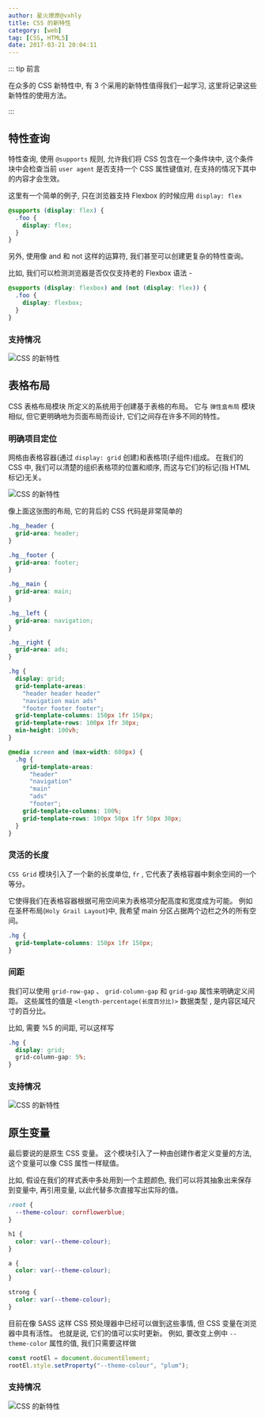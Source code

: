```yaml
---
author: 星火燎原@vxhly
title: CSS 的新特性
category: [web]
tag: [CSS, HTML5]
date: 2017-03-21 20:04:11
---
```


::: tip 前言

在众多的 CSS 新特性中, 有 3 个采用的新特性值得我们一起学习, 这里将记录这些新特性的使用方法。

:::

<!-- more -->

## 特性查询

特性查询, 使用 `@supports` 规则, 允许我们将 CSS 包含在一个条件块中, 这个条件块中会检查当前 `user agent` 是否支持一个 CSS 属性键值对, 在支持的情况下其中的内容才会生效。

这里有一个简单的例子, 只在浏览器支持 Flexbox 的时候应用 `display: flex`

```css
@supports (display: flex) {
  .foo {
    display: flex;
  }
}
```

另外, 使用像 and 和 not 这样的运算符, 我们甚至可以创建更复杂的特性查询。

比如, 我们可以检测浏览器是否仅仅支持老的 Flexbox 语法 -

```css
@supports (display: flexbox) and (not (display: flex)) {
  .foo {
    display: flexbox;
  }
}
```

### 支持情况

![CSS 的新特性](/assets/css-new-features-1.png)

## 表格布局

CSS 表格布局模块 所定义的系统用于创建基于表格的布局。 它与 `弹性盒布局` 模块相似, 但它更明确地为页面布局而设计, 它们之间存在许多不同的特性。

### 明确项目定位

网格由表格容器(通过 `display: grid` 创建)和表格项(子组件)组成。 在我们的 CSS 中, 我们可以清楚的组织表格项的位置和顺序, 而这与它们的标记(指 HTML 标记)无关。<br>

![CSS 的新特性](/assets/css-new-features-2.gif)

像上面这张图的布局, 它的背后的 CSS 代码是非常简单的

```css
.hg__header {
  grid-area: header;
}

.hg__footer {
  grid-area: footer;
}

.hg__main {
  grid-area: main;
}

.hg__left {
  grid-area: navigation;
}

.hg__right {
  grid-area: ads;
}

.hg {
  display: grid;
  grid-template-areas:
    "header header header"
    "navigation main ads"
    "footer footer footer";
  grid-template-columns: 150px 1fr 150px;
  grid-template-rows: 100px 1fr 30px;
  min-height: 100vh;
}

@media screen and (max-width: 600px) {
  .hg {
    grid-template-areas:
      "header"
      "navigation"
      "main"
      "ads"
      "footer";
    grid-template-columns: 100%;
    grid-template-rows: 100px 50px 1fr 50px 30px;
  }
}
```

### 灵活的长度

`CSS Grid` 模块引入了一个新的长度单位, `fr` , 它代表了表格容器中剩余空间的一个等分。

它使得我们在表格容器根据可用空间来为表格项分配高度和宽度成为可能。 例如在圣杯布局(`Holy Grail Layout`)中, 我希望 main 分区占据两个边栏之外的所有空间。

```css
.hg {
  grid-template-columns: 150px 1fr 150px;
}
```

### 间距

我们可以使用 `grid-row-gap` 、 `grid-column-gap` 和 `grid-gap` 属性来明确定义间距。 这些属性的值是 `<length-percentage(长度百分比)>` 数据类型 , 是内容区域尺寸的百分比。

比如, 需要 %5 的间距, 可以这样写

```css
.hg {
  display: grid;
  grid-column-gap: 5%;
}
```

### 支持情况

![CSS 的新特性](/assets/css-new-features-3.png)

## 原生变量

最后要说的是原生 CSS 变量。 这个模块引入了一种由创建作者定义变量的方法, 这个变量可以像 CSS 属性一样赋值。

比如, 假设在我们的样式表中多处用到一个主题颜色, 我们可以将其抽象出来保存到变量中, 再引用变量, 以此代替多次直接写出实际的值。

```css
:root {
  --theme-colour: cornflowerblue;
}

h1 {
  color: var(--theme-colour);
}

a {
  color: var(--theme-colour);
}

strong {
  color: var(--theme-colour);
}
```

目前在像 SASS 这样 CSS 预处理器中已经可以做到这些事情, 但 CSS 变量在浏览器中具有活性。 也就是说, 它们的值可以实时更新。 例如, 要改变上例中 `--theme-color` 属性的值, 我们只需要这样做

```js
const rootEl = document.documentElement;
rootEl.style.setProperty("--theme-colour", "plum");
```

### 支持情况

![CSS 的新特性](/assets/css-new-features-4.png)
